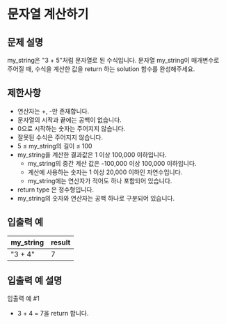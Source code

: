 # 문자열 계산하기

## 문제 설명

my_string은 "3 + 5"처럼 문자열로 된 수식입니다. 문자열 my_string이 매개변수로 주어질 때, 수식을 계산한 값을 return 하는 solution 함수를 완성해주세요.

## 제한사항

* 연산자는 +, -만 존재합니다.
* 문자열의 시작과 끝에는 공백이 없습니다.
* 0으로 시작하는 숫자는 주어지지 않습니다.
* 잘못된 수식은 주어지지 않습니다.
* 5 ≤ my_string의 길이 ≤ 100
* my_string을 계산한 결과값은 1 이상 100,000 이하입니다.
  * my_string의 중간 계산 값은 -100,000 이상 100,000 이하입니다.
  * 계산에 사용하는 숫자는 1 이상 20,000 이하인 자연수입니다.
  * my_string에는 연산자가 적어도 하나 포함되어 있습니다.
* return type 은 정수형입니다.
* my_string의 숫자와 연산자는 공백 하나로 구분되어 있습니다.

## 입출력 예

|my_string|	result|
|---|---|
|"3 + 4"|	7|

## 입출력 예 설명

입출력 예 #1

* 3 + 4 = 7을 return 합니다.